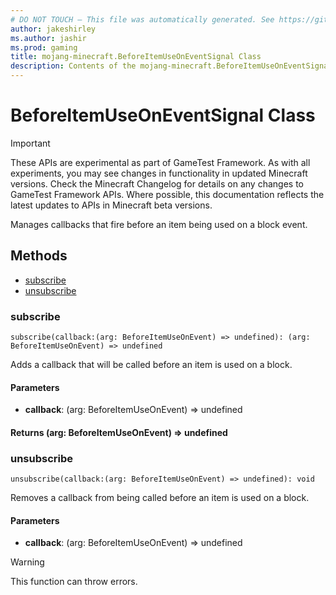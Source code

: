 ```yaml
---
# DO NOT TOUCH — This file was automatically generated. See https://github.com/Mojang/MinecraftScriptingApiDocsGenerator to modify descriptions, examples, etc.
author: jakeshirley
ms.author: jashir
ms.prod: gaming
title: mojang-minecraft.BeforeItemUseOnEventSignal Class
description: Contents of the mojang-minecraft.BeforeItemUseOnEventSignal class.
---
```

# BeforeItemUseOnEventSignal Class
>[!IMPORTANT]
>These APIs are experimental as part of GameTest Framework. As with all experiments, you may see changes in functionality in updated Minecraft versions. Check the Minecraft Changelog for details on any changes to GameTest Framework APIs. Where possible, this documentation reflects the latest updates to APIs in Minecraft beta versions.

Manages callbacks that fire before an item being used on a block event.


## Methods
- [subscribe](#subscribe)
- [unsubscribe](#unsubscribe)
  
### **subscribe**
`
subscribe(callback:(arg: BeforeItemUseOnEvent) => undefined): (arg: BeforeItemUseOnEvent) => undefined
`

Adds a callback that will be called before an item is used on a block.
#### **Parameters**
- **callback**: (arg: BeforeItemUseOnEvent) => undefined

#### **Returns** (arg: BeforeItemUseOnEvent) => undefined


### **unsubscribe**
`
unsubscribe(callback:(arg: BeforeItemUseOnEvent) => undefined): void
`

Removes a callback from being called before an item is used on a block.
#### **Parameters**
- **callback**: (arg: BeforeItemUseOnEvent) => undefined


> [!WARNING]
> This function can throw errors.


